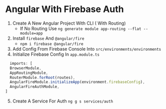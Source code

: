 # Angular With Firebase Auth

1. Create A New Angular Project With CLI ( With Routing)
   - If No Routing Use `ng generate module app-routing --flat --module=app`
2. Install `firebase` And `@angular/fire`
   - `npm i firebase @angular/fire`
3. Add Config From Firebase Console Into `src/environments/environments`
4. Initialize Firebase Config In `app.module.ts`

```ts
  imports: [
  BrowserModule,
  AppRoutingModule,
  RouterModule.forRoot(routes),
  AngularFireModule.initializeApp(environment.firebaseConfig),
  AngularFireAuthModule,
]
```

5. Create A Service For Auth
`ng g s services/auth`
```ts

```
